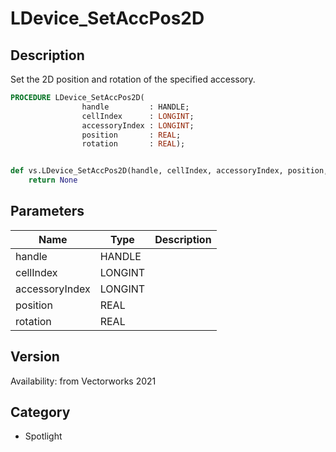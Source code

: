 # LDevice_SetAccPos2D

## Description
Set the 2D position and rotation of the specified accessory.

```pascal
PROCEDURE LDevice_SetAccPos2D(
				handle         : HANDLE;
				cellIndex      : LONGINT;
				accessoryIndex : LONGINT;
				position       : REAL;
				rotation       : REAL);
```

```python

def vs.LDevice_SetAccPos2D(handle, cellIndex, accessoryIndex, position, rotation):
    return None
```

## Parameters
|Name|Type|Description|
|---|---|---|
|handle|HANDLE||
|cellIndex|LONGINT||
|accessoryIndex|LONGINT||
|position|REAL||
|rotation|REAL||

## Version
Availability: from Vectorworks 2021
## Category
* Spotlight

